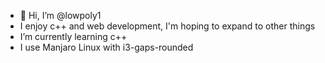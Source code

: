 - 👋 Hi, I’m @lowpoly1
- I enjoy c++ and web development, I'm hoping to expand to other things
- I’m currently learning c++
- I use Manjaro Linux with i3-gaps-rounded

<!---
name-is-available/name-is-available is a ✨ special ✨ repository because its `README.md` (this file) appears on your GitHub profile.
You can click the Preview link to take a look at your changes.
--->
